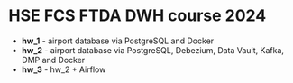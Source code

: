 # HSE FCS FTDA DWH course 2024

* **hw_1** - airport database via PostgreSQL and Docker
* **hw_2** - airport database via PostgreSQL, Debezium, Data Vault, Kafka, DMP and Docker
* **hw_3** - hw_2 + Airflow
